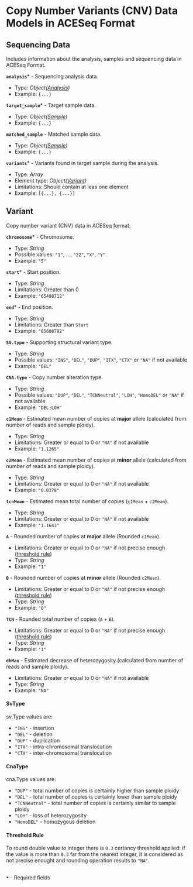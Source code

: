 # Copy Number Variants (CNV) Data Models in ACESeq Format

## Sequencing Data
Includes information about the analysis, samples and sequencing data in ACESeq Format.

**`analysis`*** - Sequencing analysis data.
- Type: _Object([Analysis](api-models-analysis.md))_
- Example: `{...}`

**`target_sample`*** - Target sample data. 
- Type: _Object([Sample](api-models-sample.md))_
- Example: `{...}`

**`matched_sample`** - Matched sample data.
- Type: _Object([Sample](api-models-sample.md))_
- Example: `{...}`

**`variants`*** - Variants found in target sample during the analysis.
- Type: _Array_
- Element type: _Object([Variant](api-models-cnv-aceseq.md#variant))_
- Limitations: Should contain at leas one element
- Example: `[{...}, {...}]`

## Variant
Copy number variant (CNV) data in ACESeq format.

**`chromosome`*** - Chromosome.
- Type: _String_
- Possible values: `"1"`, ..., `"22"`, `"X"`, `"Y"`
- Example: `"5"`

**`start`*** - Start position.
- Type: _String_
- Limitations: Greater than 0
- Example: `"65498712"`

**`end`*** - End position.
- Type: _String_
- Limitations: Greater than `Start`
- Example: `"65608792"`

**`SV.type`** - Supporting structural variant type.
- Type: _String_
- Possible values: `"INS"`, `"DEL"`, `"DUP"`, `"ITX"`, `"CTX"` or `"NA"` if not available
- Example: `"DEL"`

**`CNA.type`** - Copy number alteration type.
- Type: _String_
- Possible values: `"DUP"`, `"DEL"`, `"TCNNeutral"`, `"LOH"`, `"HomoDEL"` or `"NA"` if not available
- Example: `"DEL;LOH"`

**`c1Mean`** - Estimated mean number of copies at **major** allele (calculated from number of reads and sample ploidy). 
- Type: _String_
- Limitations: Greater or equal to 0 or `"NA"` if not available
- Example: `"1.1265"`

**`c2Mean`** - Estimated mean number of copies at **minor** allele (calculated from number of reads and sample ploidy). 
- Type: _String_
- Limitations: Greater or equal to 0 or `"NA"` if not available
- Example: `"0.0378"`

**`tcnMean`** - Estimated mean total number of copies (`c1Mean` + `c2Mean`). 
- Type: _String_
- Limitations: Greater or equal to 0 or `"NA"` if not available
- Example: `"1.1643"`

**`A`** - Rounded number of copies at **major** allele (Rounded `c1Mean`).
- Limitations: Greater or equal to 0 or `"NA"` if not precise enough ([threshold rule](api-models-cnv-aceseq.md#threshold-rule))
- Type: _String_
- Example: `"1"`

**`B`** - Rounded number of copies at **minor** allele (Rounded `c2Mean`).
- Limitations: Greater or equal to 0 or `"NA"` if not precise enough ([threshold rule](api-models-cnv-aceseq.md#threshold-rule))
- Type: _String_
- Example: `"0"`

**`TCN`** - Rounded total number of copies (`A` + `B`).
- Limitations: Greater or equal to 0 or `"NA"` if not precise enough ([threshold rule](api-models-cnv-aceseq.md#threshold-rule))
- Type: _String_
- Example: `"1"`

**`dhMax`** - Estimated decrease of heterozygosity (calculated from number of reads and sample ploidy).
- Limitations: Greater or equal to 0 or `"NA"` if not available
- Type: _String_
- Example: `"NA"`

#### SvType
sv.Type values are:
- `"INS"` - insertion
- `"DEL"` - deletion
- `"DUP"` - duplication
- `"ITX"` - intra-chromosomal translocation
- `"CTX"` - inter-chromosomal translocation

#### CnaType
cna.Type values are:
- `"DUP"` - total number of copies is certainly higher than sample ploidy
- `"DEL"` - total number of copies is certainly lower than sample ploidy
- `"TCNNeutral"` - total number of copies is certainly similar to sample ploidy
- `"LOH"` - loss of heterozygosity
- `"HomoDEL"` - homozygous deletion

#### Threshold Rule
To round double value to integer there is `0.3` certancy threshold applied:
if the value is more than `0.3` far from the nearest integer, it is considered as not precise enought and rounding operation results to `"NA"`.

##
**`*`** - Required fields
